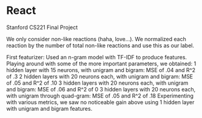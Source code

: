 # React
Stanford CS221 Final Project

We only consider non-like reactions (haha, love...). We normalized each reaction by the number of total non-like reactions and use this as our label. 

First featurizer: Used an n-gram model with TF-IDF to produce features. Playing around with some of the more important parameters, we obtained: 
  1 hidden layer with 15 neurons, with unigram and bigram: MSE of .04 and R^2 of .3
  2 hidden layers with 20 neurons each, with unigram and bigram: MSE of .05 and R^2 of .10
  3 hidden layers with 20 neurons each, with unigram and bigram: MSE of .06 and R^2 of 0
  3 hidden layers with 20 neurons each, with unigram through quad-gram: MSE of .05 and R^2 of .18
Experimenting with various metrics, we saw no noticeable gain above using 1 hidden layer with unigram and bigram features. 
